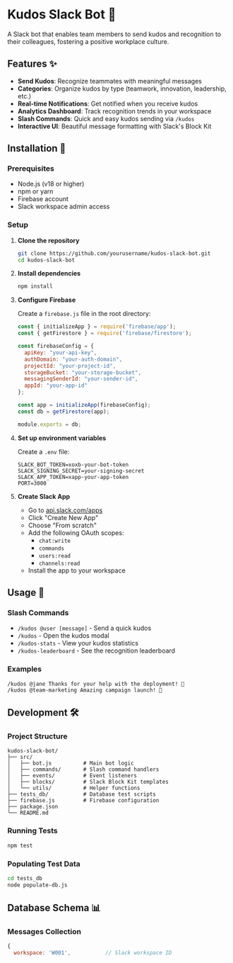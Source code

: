 # Kudos Slack Bot 🎉

A Slack bot that enables team members to send kudos and recognition to their colleagues, fostering a positive workplace culture.

## Features ✨

- **Send Kudos**: Recognize teammates with meaningful messages
- **Categories**: Organize kudos by type (teamwork, innovation, leadership, etc.)
- **Real-time Notifications**: Get notified when you receive kudos
- **Analytics Dashboard**: Track recognition trends in your workspace
- **Slash Commands**: Quick and easy kudos sending via `/kudos`
- **Interactive UI**: Beautiful message formatting with Slack's Block Kit

## Installation 🚀

### Prerequisites

- Node.js (v18 or higher)
- npm or yarn
- Firebase account
- Slack workspace admin access

### Setup

1. **Clone the repository**
   ```bash
   git clone https://github.com/yourusername/kudos-slack-bot.git
   cd kudos-slack-bot
   ```

2. **Install dependencies**
   ```bash
   npm install
   ```

3. **Configure Firebase**
   
   Create a `firebase.js` file in the root directory:
   ```javascript
   const { initializeApp } = require('firebase/app');
   const { getFirestore } = require('firebase/firestore');

   const firebaseConfig = {
     apiKey: "your-api-key",
     authDomain: "your-auth-domain",
     projectId: "your-project-id",
     storageBucket: "your-storage-bucket",
     messagingSenderId: "your-sender-id",
     appId: "your-app-id"
   };

   const app = initializeApp(firebaseConfig);
   const db = getFirestore(app);

   module.exports = db;
   ```

4. **Set up environment variables**
   
   Create a `.env` file:
   ```env
   SLACK_BOT_TOKEN=xoxb-your-bot-token
   SLACK_SIGNING_SECRET=your-signing-secret
   SLACK_APP_TOKEN=xapp-your-app-token
   PORT=3000
   ```

5. **Create Slack App**
   
   - Go to [api.slack.com/apps](https://api.slack.com/apps)
   - Click "Create New App"
   - Choose "From scratch"
   - Add the following OAuth scopes:
     - `chat:write`
     - `commands`
     - `users:read`
     - `channels:read`
   - Install the app to your workspace

## Usage 💬

### Slash Commands

- `/kudos @user [message]` - Send a quick kudos
- `/kudos` - Open the kudos modal
- `/kudos-stats` - View your kudos statistics
- `/kudos-leaderboard` - See the recognition leaderboard

### Examples

```
/kudos @jane Thanks for your help with the deployment! 🚀
/kudos @team-marketing Amazing campaign launch! 🎯
```

## Development 🛠️

### Project Structure

```
kudos-slack-bot/
├── src/
│   ├── bot.js          # Main bot logic
│   ├── commands/       # Slash command handlers
│   ├── events/         # Event listeners
│   ├── blocks/         # Slack Block Kit templates
│   └── utils/          # Helper functions
├── tests_db/           # Database test scripts
├── firebase.js         # Firebase configuration
├── package.json
└── README.md
```

### Running Tests

```bash
npm test
```

### Populating Test Data

```bash
cd tests_db
node populate-db.js
```

## Database Schema 📊

### Messages Collection

```javascript
{
  workspace: 'W001',           // Slack workspace ID
